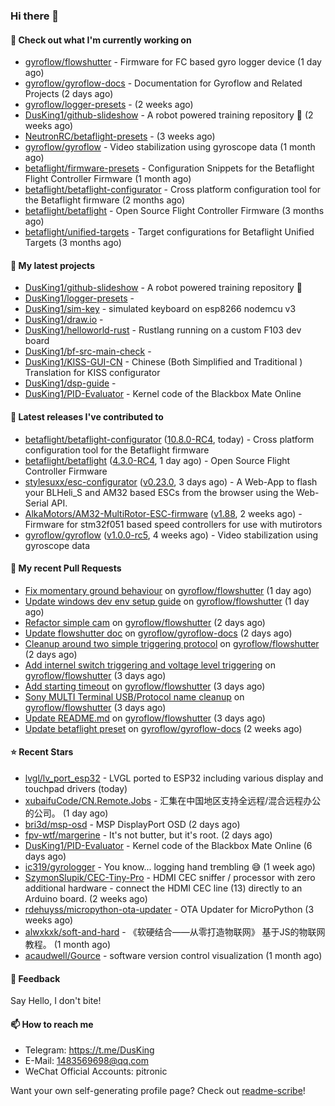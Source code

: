 ### Hi there 👋

#### 👷 Check out what I'm currently working on

- [gyroflow/flowshutter](https://github.com/gyroflow/flowshutter) - Firmware for FC based gyro logger device (1 day ago)
- [gyroflow/gyroflow-docs](https://github.com/gyroflow/gyroflow-docs) - Documentation for Gyroflow and Related Projects (2 days ago)
- [gyroflow/logger-presets](https://github.com/gyroflow/logger-presets) -  (2 weeks ago)
- [DusKing1/github-slideshow](https://github.com/DusKing1/github-slideshow) - A robot powered training repository :robot: (2 weeks ago)
- [NeutronRC/betaflight-presets](https://github.com/NeutronRC/betaflight-presets) -  (3 weeks ago)
- [gyroflow/gyroflow](https://github.com/gyroflow/gyroflow) - Video stabilization using gyroscope data (1 month ago)
- [betaflight/firmware-presets](https://github.com/betaflight/firmware-presets) - Configuration Snippets for the Betaflight Flight Controller Firmware (1 month ago)
- [betaflight/betaflight-configurator](https://github.com/betaflight/betaflight-configurator) - Cross platform configuration tool for the Betaflight firmware (2 months ago)
- [betaflight/betaflight](https://github.com/betaflight/betaflight) - Open Source Flight Controller Firmware (3 months ago)
- [betaflight/unified-targets](https://github.com/betaflight/unified-targets) - Target configurations for Betaflight Unified Targets (3 months ago)

#### 🌱 My latest projects

- [DusKing1/github-slideshow](https://github.com/DusKing1/github-slideshow) - A robot powered training repository :robot:
- [DusKing1/logger-presets](https://github.com/DusKing1/logger-presets) - 
- [DusKing1/sim-key](https://github.com/DusKing1/sim-key) - simulated keyboard on esp8266 nodemcu v3
- [DusKing1/draw.io](https://github.com/DusKing1/draw.io) - 
- [DusKing1/helloworld-rust](https://github.com/DusKing1/helloworld-rust) - Rustlang running on a custom F103 dev board
- [DusKing1/bf-src-main-check](https://github.com/DusKing1/bf-src-main-check) - 
- [DusKing1/KISS-GUI-CN](https://github.com/DusKing1/KISS-GUI-CN) - Chinese (Both Simplified and Traditional ) Translation for KISS configurator
- [DusKing1/dsp-guide](https://github.com/DusKing1/dsp-guide) - 
- [DusKing1/PID-Evaluator](https://github.com/DusKing1/PID-Evaluator) - Kernel code of the Blackbox Mate Online

#### 🔭 Latest releases I've contributed to

- [betaflight/betaflight-configurator](https://github.com/betaflight/betaflight-configurator) ([10.8.0-RC4](https://github.com/betaflight/betaflight-configurator/releases/tag/10.8.0-RC4), today) - Cross platform configuration tool for the Betaflight firmware
- [betaflight/betaflight](https://github.com/betaflight/betaflight) ([4.3.0-RC4](https://github.com/betaflight/betaflight/releases/tag/4.3.0-RC4), 1 day ago) - Open Source Flight Controller Firmware
- [stylesuxx/esc-configurator](https://github.com/stylesuxx/esc-configurator) ([v0.23.0](https://github.com/stylesuxx/esc-configurator/releases/tag/v0.23.0), 3 days ago) - A Web-App to flash your BLHeli_S and AM32 based ESCs from the browser using the Web-Serial API.
- [AlkaMotors/AM32-MultiRotor-ESC-firmware](https://github.com/AlkaMotors/AM32-MultiRotor-ESC-firmware) ([v1.88](https://github.com/AlkaMotors/AM32-MultiRotor-ESC-firmware/releases/tag/v1.88), 2 weeks ago) - Firmware for stm32f051 based speed controllers for use with mutirotors
- [gyroflow/gyroflow](https://github.com/gyroflow/gyroflow) ([v1.0.0-rc5](https://github.com/gyroflow/gyroflow/releases/tag/v1.0.0-rc5), 4 weeks ago) - Video stabilization using gyroscope data

#### 🔨 My recent Pull Requests

- [Fix momentary ground behaviour](https://github.com/gyroflow/flowshutter/pull/85) on [gyroflow/flowshutter](https://github.com/gyroflow/flowshutter) (1 day ago)
- [Update windows dev env setup guide](https://github.com/gyroflow/flowshutter/pull/84) on [gyroflow/flowshutter](https://github.com/gyroflow/flowshutter) (1 day ago)
- [Refactor simple cam](https://github.com/gyroflow/flowshutter/pull/83) on [gyroflow/flowshutter](https://github.com/gyroflow/flowshutter) (2 days ago)
- [Update flowshutter doc](https://github.com/gyroflow/gyroflow-docs/pull/7) on [gyroflow/gyroflow-docs](https://github.com/gyroflow/gyroflow-docs) (2 days ago)
- [Cleanup around two simple triggering protocol](https://github.com/gyroflow/flowshutter/pull/81) on [gyroflow/flowshutter](https://github.com/gyroflow/flowshutter) (2 days ago)
- [Add internel switch triggering and voltage level triggering](https://github.com/gyroflow/flowshutter/pull/80) on [gyroflow/flowshutter](https://github.com/gyroflow/flowshutter) (3 days ago)
- [Add starting timeout](https://github.com/gyroflow/flowshutter/pull/79) on [gyroflow/flowshutter](https://github.com/gyroflow/flowshutter) (3 days ago)
- [Sony MULTI Terminal USB/Protocol name cleanup](https://github.com/gyroflow/flowshutter/pull/78) on [gyroflow/flowshutter](https://github.com/gyroflow/flowshutter) (3 days ago)
- [Update README.md](https://github.com/gyroflow/flowshutter/pull/77) on [gyroflow/flowshutter](https://github.com/gyroflow/flowshutter) (3 days ago)
- [Update betaflight preset](https://github.com/gyroflow/gyroflow-docs/pull/5) on [gyroflow/gyroflow-docs](https://github.com/gyroflow/gyroflow-docs) (2 weeks ago)

#### ⭐ Recent Stars

- [lvgl/lv_port_esp32](https://github.com/lvgl/lv_port_esp32) - LVGL ported to ESP32 including various display and touchpad drivers (today)
- [xubaifuCode/CN.Remote.Jobs](https://github.com/xubaifuCode/CN.Remote.Jobs) - 汇集在中国地区支持全远程/混合远程办公的公司。 (1 day ago)
- [bri3d/msp-osd](https://github.com/bri3d/msp-osd) - MSP DisplayPort OSD (2 days ago)
- [fpv-wtf/margerine](https://github.com/fpv-wtf/margerine) - It&#39;s not butter, but it&#39;s root. (2 days ago)
- [DusKing1/PID-Evaluator](https://github.com/DusKing1/PID-Evaluator) - Kernel code of the Blackbox Mate Online (6 days ago)
- [ic319/gyrologger](https://github.com/ic319/gyrologger) - You know... logging hand trembling 😅 (1 week ago)
- [SzymonSlupik/CEC-Tiny-Pro](https://github.com/SzymonSlupik/CEC-Tiny-Pro) - HDMI CEC sniffer / processor with zero additional hardware - connect the HDMI CEC line (13) directly to an Arduino board. (2 weeks ago)
- [rdehuyss/micropython-ota-updater](https://github.com/rdehuyss/micropython-ota-updater) - OTA Updater for MicroPython (3 weeks ago)
- [alwxkxk/soft-and-hard](https://github.com/alwxkxk/soft-and-hard) - 《软硬结合——从零打造物联网》 基于JS的物联网教程。 (1 month ago)
- [acaudwell/Gource](https://github.com/acaudwell/Gource) - software version control visualization (1 month ago)

#### 💬 Feedback

Say Hello, I don't bite!

#### 📫 How to reach me

- Telegram: https://t.me/DusKing
- E-Mail: 1483569698@qq.com
- WeChat Official Accounts: pitronic

Want your own self-generating profile page? Check out [readme-scribe](https://github.com/muesli/readme-scribe)!
